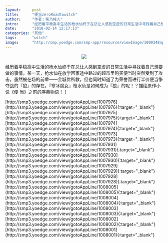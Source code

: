 ```yaml
---
layout:     post
title:      "便当zeroRoadtowitch"
author:     "作者：柴乃棹人"
intro:      "经历着平稳高中生活的枪水仙终于在总让人感到空虚的日常生活中寻找着自己想要做的事情。某一天，枪水仙在放学回家途中路过的超市里购买便当时突然受到了攻击。虽然被在场的前辈——金城优所救，但也同时知道了为荣誉而进行半价便当争夺战的『狼』的存在。『寒冰魔女』枪水仙是如何成为『狼』的呢！？描绘原作小说《便·当》之前的序幕物语！！"
date:       "2018-02-14 12:17:13"
categories: "其他"
tags:       "witch"
image:      "http://smp.yoedge.com/smp-app/resource/viewImage/1000348appline.png"
---
```

<div style="text-align: center">
<p><img src="http://smp.yoedge.com/smp-app/resource/viewImage/1000348appline.png"/></p>
</div>
<p class="post-meta">
<span>经历着平稳高中生活的枪水仙终于在总让人感到空虚的日常生活中寻找着自己想要做的事情。某一天，枪水仙在放学回家途中路过的超市里购买便当时突然受到了攻击。虽然被在场的前辈——金城优所救，但也同时知道了为荣誉而进行半价便当争夺战的『狼』的存在。『寒冰魔女』枪水仙是如何成为『狼』的呢！？描绘原作小说《便·当》之前的序幕物语！！</span>
</p>
[http://smp3.yoedge.com/view/gotoAppLine/1007976](http://smp3.yoedge.com/view/gotoAppLine/1007976){:target="_blank"}
[http://smp3.yoedge.com/view/gotoAppLine/1007975](http://smp3.yoedge.com/view/gotoAppLine/1007975){:target="_blank"}
[http://smp3.yoedge.com/view/gotoAppLine/1007974](http://smp3.yoedge.com/view/gotoAppLine/1007974){:target="_blank"}
[http://smp3.yoedge.com/view/gotoAppLine/1007973](http://smp3.yoedge.com/view/gotoAppLine/1007973){:target="_blank"}
[http://smp3.yoedge.com/view/gotoAppLine/1007931](http://smp3.yoedge.com/view/gotoAppLine/1007931){:target="_blank"}
[http://smp3.yoedge.com/view/gotoAppLine/1007930](http://smp3.yoedge.com/view/gotoAppLine/1007930){:target="_blank"}
[http://smp3.yoedge.com/view/gotoAppLine/1007929](http://smp3.yoedge.com/view/gotoAppLine/1007929){:target="_blank"}
[http://smp3.yoedge.com/view/gotoAppLine/1007928](http://smp3.yoedge.com/view/gotoAppLine/1007928){:target="_blank"}
[http://smp3.yoedge.com/view/gotoAppLine/1008005](http://smp3.yoedge.com/view/gotoAppLine/1008005){:target="_blank"}
[http://smp3.yoedge.com/view/gotoAppLine/1008004](http://smp3.yoedge.com/view/gotoAppLine/1008004){:target="_blank"}
[http://smp3.yoedge.com/view/gotoAppLine/1008003](http://smp3.yoedge.com/view/gotoAppLine/1008003){:target="_blank"}
[http://smp3.yoedge.com/view/gotoAppLine/1008002](http://smp3.yoedge.com/view/gotoAppLine/1008002){:target="_blank"}
[http://smp3.yoedge.com/view/gotoAppLine/1008001](http://smp3.yoedge.com/view/gotoAppLine/1008001){:target="_blank"}


